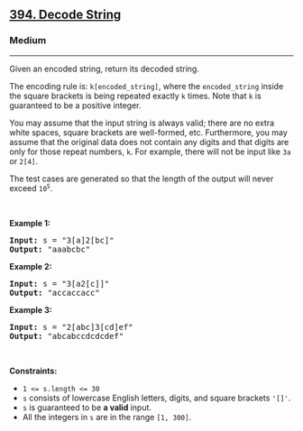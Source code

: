 <h2><a href="https://leetcode.com/problems/decode-string/">394. Decode String</a></h2><h3>Medium</h3><hr><div data-read-aloud-multi-block="true"><p>Given an encoded string, return its decoded string.</p>

<p>The encoding rule is: <code>k[encoded_string]</code>, where the <code>encoded_string</code> inside the square brackets is being repeated exactly <code>k</code> times. Note that <code>k</code> is guaranteed to be a positive integer.</p>

<p>You may assume that the input string is always valid; there are no extra white spaces, square brackets are well-formed, etc. Furthermore, you may assume that the original data does not contain any digits and that digits are only for those repeat numbers, <code>k</code>. For example, there will not be input like <code>3a</code> or <code>2[4]</code>.</p>

<p>The test cases are generated so that the length of the output will never exceed <code>10<sup>5</sup></code>.</p>

<p>&nbsp;</p>
<p><strong>Example 1:</strong></p>

<pre><strong>Input:</strong> s = "3[a]2[bc]"
<strong>Output:</strong> "aaabcbc"
</pre>

<p><strong>Example 2:</strong></p>

<pre><strong>Input:</strong> s = "3[a2[c]]"
<strong>Output:</strong> "accaccacc"
</pre>

<p><strong>Example 3:</strong></p>

<pre><strong>Input:</strong> s = "2[abc]3[cd]ef"
<strong>Output:</strong> "abcabccdcdcdef"
</pre>

<p>&nbsp;</p>
<p><strong>Constraints:</strong></p>

<ul>
	<li><code>1 &lt;= s.length &lt;= 30</code></li>
	<li><code>s</code> consists of lowercase English letters, digits, and square brackets <code>'[]'</code>.</li>
	<li><code>s</code> is guaranteed to be <strong>a valid</strong> input.</li>
	<li>All the integers in <code>s</code> are in the range <code>[1, 300]</code>.</li>
</ul>
</div>